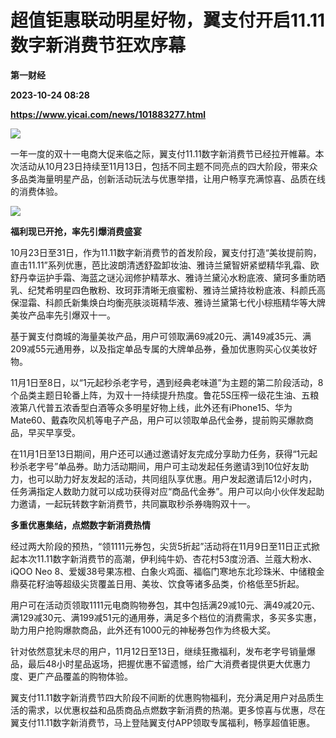 # 超值钜惠联动明星好物，翼支付开启11.11数字新消费节狂欢序幕
**第一财经**

**2023-10-24 08:28**

**https://www.yicai.com/news/101883277.html**

![](https://imgcdn.yicai.com/uppics/slides/2023/10/e8d766b67a34f1e64f794e889a09f195.jpg)

一年一度的双十一电商大促来临之际，翼支付11.11数字新消费节已经拉开帷幕。本次活动从10月23日持续至11月13日，包括不同主题不同亮点的四大阶段，带来众多品类海量明星产品，创新活动玩法与优惠举措，让用户畅享充满惊喜、品质在线的消费体验。

![](https://imgcdn.yicai.com/uppics/images/2023/10/f5096d938b880e7f8921b75f8271c95e.jpg)

**福利现已开抢，率先引爆消费盛宴**

10月23日至31日，作为11.11数字新消费节的首发阶段，翼支付打造“美妆提前购，直击11.11”系列优惠，芭比波朗清透舒盈卸妆油、雅诗兰黛智妍紧塑精华乳霜、欧舒丹幸运护手霜、海蓝之谜沁润修护精萃水、雅诗兰黛沁水粉底液、黛珂多重防晒乳、纪梵希明星四色散粉、玫珂菲清晰无痕蜜粉、雅诗兰黛持妆粉底液、科颜氏高保湿霜、科颜氏新集焕白均衡亮肤淡斑精华液、雅诗兰黛第七代小棕瓶精华等大牌美妆产品率先引爆双十一。

基于翼支付商城的海量美妆产品，用户可领取满69减20元、满149减35元、满209减55元通用券，以及指定单品专属的大牌单品券，叠加优惠购买心仪美妆好物。

11月1日至8日，以“1元起秒杀老字号，遇到经典老味道”为主题的第二阶段活动，8个品类主题日轮番上阵，为双十一持续提升热度。鲁花5S压榨一级花生油、五粮液第八代普五浓香型白酒等众多明星好物上线，此外还有iPhone15、华为Mate60、戴森吹风机等电子产品，用户可以领取单品代金券，提前购买爆款商品，早买早享受。

在11月1日至13日期间，用户还可以通过邀请好友完成分享助力任务，获得“1元起秒杀老字号”单品券。助力活动期间，用户可主动发起任务邀请3到10位好友助力，也可以助力好友发起的活动，共同组队享优惠。用户发起邀请后12小时内，任务满指定人数助力就可以成功获得对应“商品代金券”。用户可以向小伙伴发起助力邀请，一起玩转数字新消费节，共同赢取秒杀券嗨购双十一。

**多重优惠集结，点燃数字新消费热情**

经过两大阶段的预热，“领1111元券包，尖货5折起”活动将在11月9日至11日正式掀起本次11.11数字新消费节的高潮，伊利纯牛奶、杏花村53度汾酒、兰蔻大粉水、iQOO Neo 8、爱媛38号果冻橙、白象火鸡面、福临门寒地东北珍珠米、中储粮金鼎葵花籽油等超级尖货覆盖日用、美妆、饮食等诸多品类，价格低至5折起。

用户可在活动页领取1111元电商购物券包，其中包括满29减10元、满49减20元、满129减30元、满199减51元的通用券，满足多个档位的消费需求，多买多实惠，助力用户抢购爆款商品，此外还有1000元的神秘券包作为终极大奖。

针对依然意犹未尽的用户，11月12日至13日，继续狂撒福利，发布老字号销量爆品，最后48小时星品返场，把握优惠不留遗憾，给广大消费者提供更大优惠力度、更广产品覆盖的购物体验。

翼支付11.11数字新消费节四大阶段不间断的优惠购物福利，充分满足用户对品质生活的需求，以优惠权益和品质商品点燃数字新消费的热潮。更多惊喜与优惠，尽在翼支付11.11数字新消费节，马上登陆翼支付APP领取专属福利，畅享超值钜惠。
